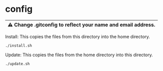 config
==

| :warning: Change .gitconfig to reflect your name and email address. |
| -- |

Install:
This copies the files from this directory into the home directory.
```
./install.sh
```
Update:
This copies the files from the home directory into this directory.
```
./update.sh
```
